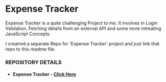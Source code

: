 # Expense Tracker
Expense Tracker is a quite challenging Project to me. It involves in Login Validation, Fetching details from an external API and some more intreating JavaScript Concepts.

I creatred a separate Repo for 'Expense Tracker' project and just link that repo to this readme file.

### REPOSITORY DETAILS

* #### Expense Tracker - [Click Here](https://github.com/iamRishvanth/Tracker-Assessment)
